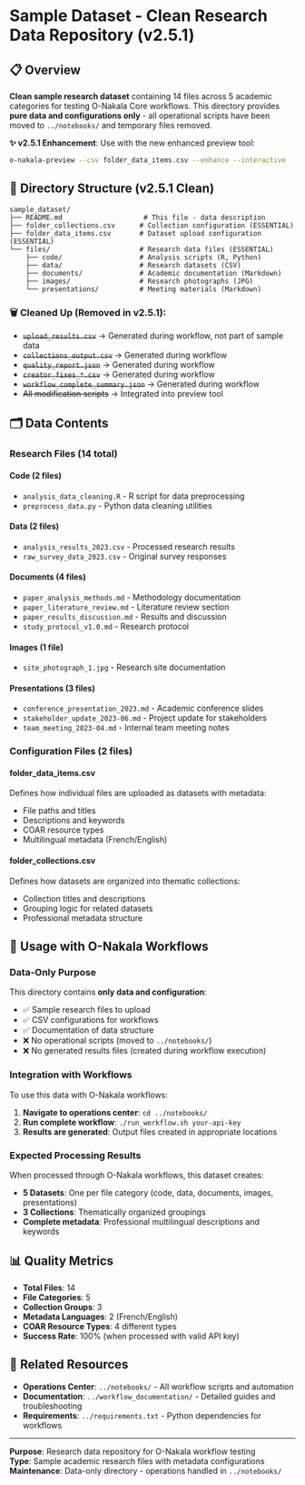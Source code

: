 # Sample Dataset - Clean Research Data Repository (v2.5.1)

## 📋 Overview

**Clean sample research dataset** containing 14 files across 5 academic categories for testing O-Nakala Core workflows. This directory provides **pure data and configurations only** - all operational scripts have been moved to `../notebooks/` and temporary files removed.

**✨ v2.5.1 Enhancement**: Use with the new enhanced preview tool:
```bash
o-nakala-preview --csv folder_data_items.csv --enhance --interactive
```

## 📂 Directory Structure (v2.5.1 Clean)

```
sample_dataset/
├── README.md                    # This file - data description
├── folder_collections.csv      # Collection configuration (ESSENTIAL)
├── folder_data_items.csv       # Dataset upload configuration (ESSENTIAL)
└── files/                      # Research data files (ESSENTIAL)
    ├── code/                   # Analysis scripts (R, Python)
    ├── data/                   # Research datasets (CSV)
    ├── documents/              # Academic documentation (Markdown)
    ├── images/                 # Research photographs (JPG)
    └── presentations/          # Meeting materials (Markdown)
```

### 🗑️ **Cleaned Up (Removed in v2.5.1)**:
- ~~`upload_results.csv`~~ → Generated during workflow, not part of sample data
- ~~`collections_output.csv`~~ → Generated during workflow  
- ~~`quality_report.json`~~ → Generated during workflow
- ~~`creator_fixes_*.csv`~~ → Generated during workflow
- ~~`workflow_complete_summary.json`~~ → Generated during workflow
- ~~All modification scripts~~ → Integrated into preview tool

## 🗂️ Data Contents

### Research Files (14 total)

#### **Code** (2 files)
- `analysis_data_cleaning.R` - R script for data preprocessing
- `preprocess_data.py` - Python data cleaning utilities

#### **Data** (2 files)  
- `analysis_results_2023.csv` - Processed research results
- `raw_survey_data_2023.csv` - Original survey responses

#### **Documents** (4 files)
- `paper_analysis_methods.md` - Methodology documentation
- `paper_literature_review.md` - Literature review section
- `paper_results_discussion.md` - Results and discussion
- `study_protocol_v1.0.md` - Research protocol

#### **Images** (1 file)
- `site_photograph_1.jpg` - Research site documentation

#### **Presentations** (3 files)
- `conference_presentation_2023.md` - Academic conference slides
- `stakeholder_update_2023-06.md` - Project update for stakeholders  
- `team_meeting_2023-04.md` - Internal team meeting notes

### Configuration Files (2 files)

#### **folder_data_items.csv**
Defines how individual files are uploaded as datasets with metadata:
- File paths and titles
- Descriptions and keywords
- COAR resource types
- Multilingual metadata (French/English)

#### **folder_collections.csv**
Defines how datasets are organized into thematic collections:
- Collection titles and descriptions
- Grouping logic for related datasets
- Professional metadata structure

## 🎯 Usage with O-Nakala Workflows

### Data-Only Purpose
This directory contains **only data and configuration**:
- ✅ Sample research files to upload
- ✅ CSV configurations for workflows
- ✅ Documentation of data structure
- ❌ No operational scripts (moved to `../notebooks/`)
- ❌ No generated results files (created during workflow execution)

### Integration with Workflows
To use this data with O-Nakala workflows:

1. **Navigate to operations center**: `cd ../notebooks/`
2. **Run complete workflow**: `./run_workflow.sh your-api-key`
3. **Results are generated**: Output files created in appropriate locations

### Expected Processing Results
When processed through O-Nakala workflows, this dataset creates:
- **5 Datasets**: One per file category (code, data, documents, images, presentations)
- **3 Collections**: Thematically organized groupings
- **Complete metadata**: Professional multilingual descriptions and keywords

## 📊 Quality Metrics

- **Total Files**: 14
- **File Categories**: 5  
- **Collection Groups**: 3
- **Metadata Languages**: 2 (French/English)
- **COAR Resource Types**: 4 different types
- **Success Rate**: 100% (when processed with valid API key)

## 🔗 Related Resources

- **Operations Center**: `../notebooks/` - All workflow scripts and automation
- **Documentation**: `../workflow_documentation/` - Detailed guides and troubleshooting
- **Requirements**: `../requirements.txt` - Python dependencies for workflows

---

**Purpose**: Research data repository for O-Nakala workflow testing  
**Type**: Sample academic research files with metadata configurations  
**Maintenance**: Data-only directory - operations handled in `../notebooks/`